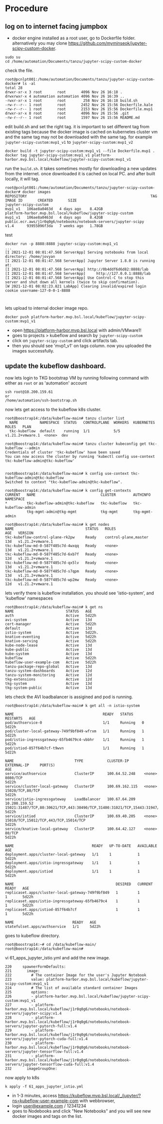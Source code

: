 
# Procedure

## log on to internet facing jumpbox
- docker engine installed
as a root user, go to Dockerfile folder. alternatively you may clone  https://github.com/myminseok/jupyter-scipy-custom-docker.

```
sudo su
cd /home/automation/Documents/tanzu/jupyter-scipy-custom-docker
```
check the file. 
```
root@pcnlpt001:/home/automation/Documents/tanzu/jupyter-scipy-custom-docker# ls -al
total 28
drwxr-xr-x 3 root       root       4096 Nov 26 16:18 .
drwxrwxr-x 4 automation automation 4096 Nov 26 16:39 ..
-rwxr-xr-x 1 root       root        258 Nov 26 16:18 build.sh
-rw-r--r-- 1 root       root       2452 Nov 26 15:56 Dockerfile.kale
-rw-r--r-- 1 root       root       2153 Nov 26 15:56 Dockerfile.mvp1
drwxr-xr-x 8 root       root       4096 Nov 26 15:56 .git
-rw-r--r-- 1 root       root       1597 Nov 26 15:56 README.md

```

edit build.sh and set the right tag. it is important to set different tag from existing tags because the docker image is cached on kubernetes cluster vm and the same tag may not be downloaded with the same tag.  for example `jupyter-scipy-custom:mvp1_v1` to `jupyter-scipy-custom:mvp1_v2`

```
docker build -t jupyter-scipy-custom:mvp1_v1 --file Dockerfile.mvp1 .
docker tag jupyter-scipy-custom:mvp1_v1 platform-harbor.mvp.bsl.local/kubeflow/jupyter-scipy-custom:mvp1_v1

```


run the `build.sh`. it takes sometimes mostly for downloading a new updates from the internet. once downloaded it is cached on local PC. and after built locally, it will tag.
```
root@pcnlpt001:/home/automation/Documents/tanzu/jupyter-scipy-custom-docker# docker images
REPOSITORY                                                         TAG       IMAGE ID       CREATED       SIZE
jupyter-scipy-custom                                               mvp1_v1   106ae8a0463d   4 days ago    8.42GB
platform-harbor.mvp.bsl.local/kubeflow/jupyter-scipy-custom        mvp1_v1   106ae8a0463d   4 days ago    8.42GB
public.ecr.aws/j1r0q0g6/notebooks/notebook-servers/jupyter-scipy   v1.4      93955096f3da   7 weeks ago   1.78GB
```
test
```
docker run -p 8888:8888 jupyter-scipy-custom:mvp1_v1
...
[I 2021-12-01 08:01:47.568 ServerApp] Serving notebooks from local directory: /home/jovyan
[I 2021-12-01 08:01:47.568 ServerApp] Jupyter Server 1.8.0 is running at:
[I 2021-12-01 08:01:47.568 ServerApp] http://0b4ddf6d6d82:8888/lab
[I 2021-12-01 08:01:47.568 ServerApp]     http://127.0.0.1:8888/lab
[I 2021-12-01 08:01:47.568 ServerApp] Use Control-C to stop this server and shut down all kernels (twice to skip confirmation).
[W 2021-12-01 08:02:23.821 LabApp] Clearing invalid/expired login cookie username-127-0-0-1-8888



```

lets upload to internal docker image repo. 
```
docker push platform-harbor.mvp.bsl.local/kubeflow/jupyter-scipy-custom:mvp1_v1
```

- open https://platform-harbor.mvp.bsl.local with admin/VMware1!
-  goes to projects > kubeflow and search by `jupyter-scipy-custom`
- click on  `jupyter-scipy-custom` and click artifacts tab.
- then you should see 'mvp1_v1' on tags column.
now you uploaded the images successfully.


## update the kubeflow dashboard.
now lets login to TKG bootstrap VM by running following command  with either as `root` or as 'automation' account 
```
ssh root@10.200.159.61
or 
/home/automation/ssh-bootstrap.sh
```
now lets get access to the kubeflow k8s cluster.
```
root@boostrap14:/data/kubeflow-main# tanzu cluster list
  NAME          NAMESPACE  STATUS   CONTROLPLANE  WORKERS  KUBERNETES        ROLES   PLAN  
  tkc-kubeflow  default    running  1/1           5/5      v1.21.2+vmware.1  <none>  dev   

root@boostrap14:/data/kubeflow-main# tanzu cluster kubeconfig get tkc-kubeflow --admin
Credentials of cluster 'tkc-kubeflow' have been saved 
You can now access the cluster by running 'kubectl config use-context tkc-kubeflow-admin@tkc-kubeflow'


root@boostrap14:/data/kubeflow-main# k config use-context tkc-kubeflow-admin@tkc-kubeflow
Switched to context "tkc-kubeflow-admin@tkc-kubeflow".

root@boostrap14:/data/kubeflow-main# k config get-contexts
CURRENT   NAME                              CLUSTER        AUTHINFO             NAMESPACE
*         tkc-kubeflow-admin@tkc-kubeflow   tkc-kubeflow   tkc-kubeflow-admin   
          tkg-mgmt-admin@tkg-mgmt           tkg-mgmt       tkg-mgmt-admin       

root@boostrap14:/data/kubeflow-main# k get nodes
NAME                                 STATUS   ROLES                  AGE   VERSION
tkc-kubeflow-control-plane-rk2pw     Ready    control-plane,master   13d   v1.21.2+vmware.1
tkc-kubeflow-md-0-587f485c7d-4wxqq   Ready    <none>                 13d   v1.21.2+vmware.1
tkc-kubeflow-md-0-587f485c7d-6xb7f   Ready    <none>                 12d   v1.21.2+vmware.1
tkc-kubeflow-md-0-587f485c7d-qx5lv   Ready    <none>                 13d   v1.21.2+vmware.1
tkc-kubeflow-md-0-587f485c7d-s7qpm   Ready    <none>                 13d   v1.21.2+vmware.1
tkc-kubeflow-md-0-587f485c7d-wp2mw   Ready    <none>                 12d   v1.21.2+vmware.1
```
lets verify there is kubeflow installation. you should see 'istio-system', and 'kubeflow' namespaces
```
root@boostrap14:/data/kubeflow-main# k get ns
NAME                        STATUS   AGE
auth                        Active   5d22h
avi-system                  Active   13d
cert-manager                Active   5d22h
default                     Active   13d
istio-system                Active   5d22h.              
knative-eventing            Active   5d22h
knative-serving             Active   5d22h
kube-node-lease             Active   13d
kube-public                 Active   13d
kube-system                 Active   13d
kubeflow                    Active   5d22h
kubeflow-user-example-com   Active   5d22h
tanzu-package-repo-global   Active   13d
tanzu-system-dashboards     Active   12d
tanzu-system-monitoring     Active   12d
tkg-extensions              Active   12d
tkg-system                  Active   13d
tkg-system-public           Active   13d

```
lets check the AVI loadbalancer is assigined and pod is running. 
```
root@boostrap14:/data/kubeflow-main# k get all -n istio-system

NAME                                         READY   STATUS    RESTARTS   AGE
pod/authservice-0                            1/1     Running   0          5d22h
pod/cluster-local-gateway-749f9bf849-wfrxm   1/1     Running   1          5d22h
pod/istio-ingressgateway-65fb4679c4-vbbhr    1/1     Running   1          5d22h
pod/istiod-857f64b7cf-t9wvn                  1/1     Running   1          5d22h

NAME                            TYPE           CLUSTER-IP       EXTERNAL-IP     PORT(S)                                                                      AGE
service/authservice             ClusterIP      100.64.52.248    <none>          8080/TCP                                                                     5d22h
service/cluster-local-gateway   ClusterIP      100.69.162.115   <none>          15020/TCP,80/TCP                                                             5d22h
service/istio-ingressgateway    LoadBalancer   100.67.64.209    10.200.159.52   15021:31487/TCP,80:30621/TCP,443:30490/TCP,31400:31021/TCP,15443:31947/TCP   5d22h
service/istiod                  ClusterIP      100.69.40.205    <none>          15010/TCP,15012/TCP,443/TCP,15014/TCP                                        5d22h
service/knative-local-gateway   ClusterIP      100.64.42.127    <none>          80/TCP                                                                       5d22h

NAME                                    READY   UP-TO-DATE   AVAILABLE   AGE
deployment.apps/cluster-local-gateway   1/1     1            1           5d22h
deployment.apps/istio-ingressgateway    1/1     1            1           5d22h
deployment.apps/istiod                  1/1     1            1           5d22h

NAME                                               DESIRED   CURRENT   READY   AGE
replicaset.apps/cluster-local-gateway-749f9bf849   1         1         1       5d22h
replicaset.apps/istio-ingressgateway-65fb4679c4    1         1         1       5d22h
replicaset.apps/istiod-857f64b7cf                  1         1         1       5d22h

NAME                           READY   AGE
statefulset.apps/authservice   1/1     5d22h

```


goes to kubeflow directory.
```
root@boostrap14:~# cd /data/kubeflow-main/
root@boostrap14:/data/kubeflow-main#
```

vi  61_apps_jupyter_istio.yml and add the new image.
```
220     spawnerFormDefaults:
221       image:
222         # The container Image for the user's Jupyter Notebook
223         value: platform-harbor.mvp.bsl.local/kubeflow/jupyter-scipy-custom:mvp1_v1
224         # The list of available standard container Images
225         options:
226         - platform-harbor.mvp.bsl.local/kubeflow/jupyter-scipy-custom:mvp1_v1
227         - platform-harbor.mvp.bsl.local/kubeflow/j1r0q0g6/notebooks/notebook-servers/jupyter-scipy:v1.4
228         - platform-harbor.mvp.bsl.local/kubeflow/j1r0q0g6/notebooks/notebook-servers/jupyter-pytorch-full:v1.4
229         - platform-harbor.mvp.bsl.local/kubeflow/j1r0q0g6/notebooks/notebook-servers/jupyter-pytorch-cuda-full:v1.4
230         - platform-harbor.mvp.bsl.local/kubeflow/j1r0q0g6/notebooks/notebook-servers/jupyter-tensorflow-full:v1.4
231         - platform-harbor.mvp.bsl.local/kubeflow/j1r0q0g6/notebooks/notebook-servers/jupyter-tensorflow-cuda-full:v1.4
232       imageGroupOne:

```
now apply to k8s 
```
k apply -f 61_apps_jupyter_istio.yml
```

- in 1-3 minutes, access https://kubeflow.mvp.bsl.local/_/jupyter/?ns=kubeflow-user-example-com with webbrowser, 
- login user@example.com / 12341234
- goes to Nodebooks and click "New Notebooks" and you will see new docker images and tags on the list.
